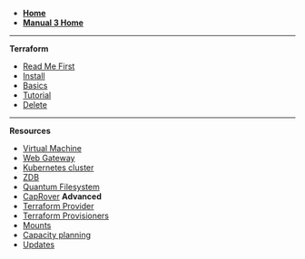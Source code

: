 - [**Home**](@threefold:threefold_home)
- [**Manual 3 Home**](@manual3_home_new)
-----------
**Terraform**
- [Read Me First](@terraform_readme)
- [Install](@terraform_install)
- [Basics](@terraform_basics)
- [Tutorial](@terraform_get_started)
- [Delete](@terraform_delete)

-----------
**Resources**
- [Virtual Machine](@terraform_vm)
- [Web Gateway](@terraform_vm_gateway)
- [Kubernetes cluster](@terraform_k8s)
- [ZDB](@terraform_zdb)
- [Quantum Filesystem](@terraform_qsfs)
- [CapRover](@terraform_caprover)
**Advanced**
- [Terraform Provider](@terraform_provider)
- [Terraform Provisioners](@terraform_provisioners)
- [Mounts](@terraform_mounts)
- [Capacity planning](@terraform_capacity_planning)
- [Updates](terraform_updates)